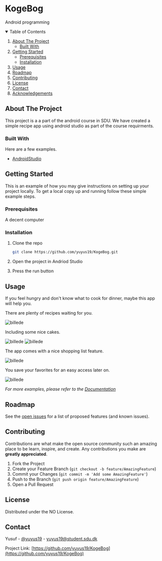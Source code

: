 # KogeBog

Android programming







<!-- TABLE OF CONTENTS -->
<details open="open">
  <summary>Table of Contents</summary>
  <ol>
    <li>
      <a href="#about-the-project">About The Project</a>
      <ul>
        <li><a href="#built-with">Built With</a></li>
      </ul>
    </li>
    <li>
      <a href="#getting-started">Getting Started</a>
      <ul>
        <li><a href="#prerequisites">Prerequisites</a></li>
        <li><a href="#installation">Installation</a></li>
      </ul>
    </li>
    <li><a href="#usage">Usage</a></li>
    <li><a href="#roadmap">Roadmap</a></li>
    <li><a href="#contributing">Contributing</a></li>
    <li><a href="#license">License</a></li>
    <li><a href="#contact">Contact</a></li>
    <li><a href="#acknowledgements">Acknowledgements</a></li>
  </ol>
</details>



<!-- ABOUT THE PROJECT -->
## About The Project

This project is a a part of the android course in SDU. We have created a simple recipe app using android studio as part of the course requirments. 


### Built With

Here are a few examples.
* [AndroidStudio](https://developer.android.com/studio)


<!-- GETTING STARTED -->
## Getting Started

This is an example of how you may give instructions on setting up your project locally.
To get a local copy up and running follow these simple example steps.

### Prerequisites

A decent computer 

### Installation


1. Clone the repo
   ```sh
   git clone https://github.com/yuyus19/KogeBog.git
   ```
2. Open the project in Andriod Studio
   
3. Press the run button



<!-- USAGE EXAMPLES -->
## Usage

If you feel hungry and don't know what to cook for dinner, maybe this app will help you. 



There are plenty of recipes waiting for you. 

![billede](https://user-images.githubusercontent.com/56111176/119547955-0285cf80-bd96-11eb-910a-1c2c3ac049af.png)

Including some nice cakes.

![billede](https://user-images.githubusercontent.com/56111176/119548078-21846180-bd96-11eb-9a7b-c4f89ba0da18.png)
![billede](https://user-images.githubusercontent.com/56111176/119548291-598ba480-bd96-11eb-87af-88580b7ca431.png)


The app comes with a nice shopping list feature.

![billede](https://user-images.githubusercontent.com/56111176/119548117-2c3ef680-bd96-11eb-8dbe-5e95374e937d.png)

You save your favorites for an easy access later on.

![billede](https://user-images.githubusercontent.com/56111176/119548162-36f98b80-bd96-11eb-8e66-814915887ff3.png)







_For more examples, please refer to the [Documentation](https://www.youtube.com/watch?v=5ngNuuPpmj8)_



<!-- ROADMAP -->
## Roadmap

See the [open issues](https://github.com/yuyus19/KogeBog/issues) for a list of proposed features (and known issues).



<!-- CONTRIBUTING -->
## Contributing

Contributions are what make the open source community such an amazing place to be learn, inspire, and create. Any contributions you make are **greatly appreciated**.

1. Fork the Project
2. Create your Feature Branch (`git checkout -b feature/AmazingFeature`)
3. Commit your Changes (`git commit -m 'Add some AmazingFeature'`)
4. Push to the Branch (`git push origin feature/AmazingFeature`)
5. Open a Pull Request



<!-- LICENSE -->
## License

Distributed under the NO License.



<!-- CONTACT -->
## Contact

Yusuf - [@yuyus19](https://twitter.com/realDonaldTrump) - yuyus19@student.sdu.dk

Project Link: [https://github.com/yuyus19/KogeBog](https://github.com/yuyus19/KogeBog)








<!-- MARKDOWN LINKS & IMAGES -->
<!-- https://www.markdownguide.org/basic-syntax/#reference-style-links -->
[contributors-shield]: https://img.shields.io/github/contributors/othneildrew/Best-README-Template.svg?style=for-the-badge
[contributors-url]: https://github.com/othneildrew/Best-README-Template/graphs/contributors
[forks-shield]: https://img.shields.io/github/forks/othneildrew/Best-README-Template.svg?style=for-the-badge
[forks-url]: https://github.com/othneildrew/Best-README-Template/network/members
[stars-shield]: https://img.shields.io/github/stars/othneildrew/Best-README-Template.svg?style=for-the-badge
[stars-url]: https://github.com/othneildrew/Best-README-Template/stargazers
[issues-shield]: https://img.shields.io/github/issues/othneildrew/Best-README-Template.svg?style=for-the-badge
[issues-url]: https://github.com/othneildrew/Best-README-Template/issues
[license-shield]: https://img.shields.io/github/license/othneildrew/Best-README-Template.svg?style=for-the-badge
[license-url]: https://github.com/othneildrew/Best-README-Template/blob/master/LICENSE.txt
[linkedin-shield]: https://img.shields.io/badge/-LinkedIn-black.svg?style=for-the-badge&logo=linkedin&colorB=555
[linkedin-url]: https://linkedin.com/in/othneildrew
[product-screenshot]: images/screenshot.png
